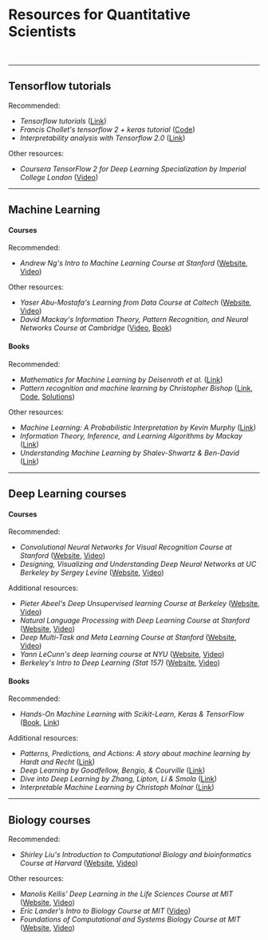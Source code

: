 # Resources for Quantitative Scientists 
<br>

_____________________________________________________________
## Tensorflow tutorials

Recommended:
* _Tensorflow tutorials_ ([Link](https://www.tensorflow.org/tutorials))
* _Francis Chollet's tensorflow 2 + keras tutorial_ 
([Code](https://colab.research.google.com/drive/1UCJt8EYjlzCs1H1d1X0iDGYJsHKwu-NO?usp=sharing)) 
* _Interpretability analysis with Tensorflow 2.0_ ([Link](https://www.sicara.ai/blog/2019-08-28-interpretability-deep-learning-tensorflow))


Other resources:
* _Coursera TensorFlow 2 for Deep Learning Specialization by Imperial College London_ 
([Video](https://www.coursera.org/specializations/tensorflow2-deeplearning#courses)) 


_____________________________________________________________
## Machine Learning

#### Courses

Recommended:
* _Andrew Ng's Intro to Machine Learning Course at Stanford_ 
([Website](http://cs229.stanford.edu/), 
[Video](https://www.youtube.com/playlist?list=PLoROMvodv4rMiGQp3WXShtMGgzqpfVfbU)) 

Other resources:
* _Yaser Abu-Mostafa's Learning from Data Course at Caltech_ 
([Website](http://work.caltech.edu/lectures.html), 
[Video](https://www.youtube.com/playlist?list=PLD63A284B7615313A)) 
* _David Mackay's Information Theory, Pattern Recognition, and Neural Networks Course at Cambridge_ 
([Video](http://videolectures.net/course_information_theory_pattern_recognition/), 
[Book](http://www.inference.org.uk/mackay/itila/)) 


#### Books

Recommended:
* _Mathematics for Machine Learning by Deisenroth et al._ ([Link](https://www.dropbox.com/s/xnsndlm14hxis0w/Mathematics%20for%20machine%20learning.pdf?dl=0))
* _Pattern recognition and machine learning by Christopher Bishop_ ([Link](https://www.dropbox.com/s/7o08dn8gtdoj0em/Bishop-Pattern-Recognition-and-Machine-Learning-2006.pdf?dl=0), [Code](https://github.com/ctgk/PRML), [Solutions](https://www.dropbox.com/s/rl5m2mk3mfc5fgh/Bishop--Pattern%20recognition%20and%20Machine%20learning%20solutions.pdf.pdf?dl=0))

Other resources:
* _Machine Learning: A Probabilistic Interpretation by Kevin Murphy_ ([Link](https://www.dropbox.com/s/ejg02cej400zb1f/ML%20Machine%20Learning-A%20Probabilistic%20Perspective.pdf?dl=0))
* _Information Theory, Inference, and Learning Algorithms by Mackay_ ([Link](https://www.dropbox.com/s/fdt02bg7mqx4b2a/Information%20Theory%20Inference%20and%20Learning%20Algorithms%20by%20MacKay.pdf?dl=0))
* _Understanding Machine Learning by Shalev-Shwartz & Ben-David_ ([Link](https://www.cs.huji.ac.il/~shais/UnderstandingMachineLearning/toc.html))

_____________________________________________________________
## Deep Learning courses

#### Courses

Recommended:
* _Convolutional Neural Networks for Visual Recognition Course at Stanford_ 
([Website](http://cs231n.github.io/), 
[Video](https://www.youtube.com/playlist?list=PL3FW7Lu3i5JvHM8ljYj-zLfQRF3EO8sYv)) 
* _Designing, Visualizing and Understanding Deep Neural Networks at UC Berkeley by Sergey Levine_
([Website](https://bcourses.berkeley.edu/courses/1453965), 
[Video](https://www.youtube.com/playlist?list=PL_iWQOsE6TfVmKkQHucjPAoRtIJYt8a5A)) 


Additional resources:
* _Pieter Abeel's Deep Unsupervised learning Course at Berkeley_ 
([Website](https://sites.google.com/view/berkeley-cs294-158-sp19/home), 
[Video](https://www.youtube.com/channel/UCf4SX8kAZM_oGcZjMREsU9w/videos)) 
* _Natural Language Processing with Deep Learning Course at Stanford_
([Website](http://web.stanford.edu/class/cs224n/), 
[Video](https://www.youtube.com/playlist?list=PLoROMvodv4rOhcuXMZkNm7j3fVwBBY42z)) 
* _Deep Multi-Task and Meta Learning Course at Stanford_
([Website](https://cs330.stanford.edu/), 
[Video](https://www.youtube.com/playlist?list=PLoROMvodv4rMC6zfYmnD7UG3LVvwaITY5)) 
* _Yann LeCunn's deep learning course at NYU_
([Website](https://atcold.github.io/pytorch-Deep-Learning/), [Video](http://bit.ly/pDL-YouTube)) 
* _Berkeley's Intro to Deep Learning (Stat 157)_
([Website](https://courses.d2l.ai/berkeley-stat-157/index.html), [Video](https://www.youtube.com/playlist?list=PLZSO_6-bSqHQHBCoGaObUljoXAyyqhpFW)) 



#### Books

Recommended:
* _Hands-On Machine Learning with Scikit-Learn, Keras & TensorFlow_ ([Book](https://www.amazon.com/Hands-Machine-Learning-Scikit-Learn-TensorFlow/dp/1492032646), [Link](https://github.com/ageron/handson-ml2))


Additional resources:
* _Patterns, Predictions, and Actions: A story about machine learning by Hardt and Recht_ ([Link](https://mlstory.org/pdf/patterns.pdf))
* _Deep Learning by Goodfellow, Bengio, & Courville_ ([Link](https://www.deeplearningbook.org/))
* _Dive into Deep Learning by Zhang, Lipton, Li & Smola_ ([Link](https://d2l.ai/chapter_introduction/index.html))
* _Interpretable Machine Learning by Christoph Molnar_ ([Link](https://christophm.github.io/interpretable-ml-book/))


_____________________________________________________________
## Biology courses

Recommended:
* _Shirley Liu's Introduction to Computational Biology and bioinformatics Course at Harvard_
([Website](https://liulab-dfci.github.io/bioinfo-combio/), [Video](https://www.youtube.com/playlist?list=PLeB-Dlq-v6taAXK6ZCGfqImrNWJzFt3p3)) 


Other resources:
* _Manolis Kellis' Deep Learning in the Life Sciences Course at MIT_
([Website](https://mit6874.github.io/), 
[Video](https://www.youtube.com/playlist?list=PLypiXJdtIca5ElZMWHl4HMeyle2AzUgVB)) 
* _Eric Lander's Intro to Biology Course at MIT_
([Video](https://www.edx.org/course/introduction-to-biology-the-secret-of-life-3)) 
* _Foundations of Computational and Systems Biology Course at MIT_
([Website](https://ocw.mit.edu/courses/biology/7-91j-foundations-of-computational-and-systems-biology-spring-2014/), 
[Video](https://www.youtube.com/playlist?list=PLUl4u3cNGP63uK-oWiLgO7LLJV6ZCWXac)) 





<br>
<br>
<br>
<br>
<br>
<br>
